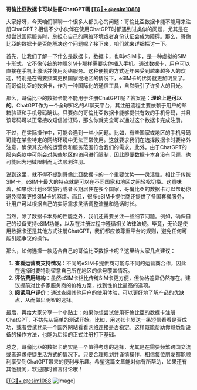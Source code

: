 **哥倫比亞数据卡可以註冊ChatGPT嗎 [[TG💪+ @esim1088](https://t.me/s/esim1088)]**

大家好呀，今天咱们聊聊一个很多人都关心的问题：哥倫比亞数据卡能不能用来注册ChatGPT？相信不少小伙伴在使用ChatGPT时都遇到过类似的问题，尤其是在想尝试国际服务时，总担心自己的网络环境或者身份认证会成为障碍。那么，哥倫比亞的数据卡是否能解决这个问题呢？接下来，咱们就来详细探讨一下。

首先，让我们了解一下什么是数据卡。数据卡，也叫eSIM卡，是一种虚拟的SIM卡形式，它不像传统的物理SIM卡那样需要实体插入手机。通过数据卡，用户可以直接在手机上激活并使用网络服务。这种便捷的方式近年来受到越来越多人的欢迎，特别是在需要频繁更换国家或地区的情况下，eSIM卡的优势就更加明显了。而哥倫比亞的数据卡，作为一种国际化的通信工具，自然吸引了许多人的目光。

那么，哥倫比亞的数据卡能不能用于注册ChatGPT呢？答案是：**理论上是可以的**。ChatGPT作为一个全球知名的AI聊天平台，其注册流程主要依赖于用户的邮箱验证和手机号码确认。只要你的哥倫比亞数据卡能够提供有效的手机号码，并且该号码可以正常接收短信验证码，那么你就完全可以通过这个数据卡完成注册。

不过，在实际操作中，可能会遇到一些小问题。比如，有些国家或地区的手机号码可能在某些特定的网络环境中无法正常使用。这就要求我们在选择数据卡时要格外注意，确保其支持的运营商和服务范围符合我们的需求。此外，由于ChatGPT的服务条款中可能会对某些地区的访问进行限制，因此即便数据卡本身没有问题，也可能因为地域限制而无法顺利注册。

说到这里，就不得不提到哥倫比亞数据卡的一个重要优势——灵活性。相比于传统SIM卡，eSIM卡最大的特点就是可以在不同国家和地区之间轻松切换。这意味着，如果你计划经常旅行或者长期居住在多个国家，哥倫比亞的数据卡可以帮助你避免频繁更换SIM卡的麻烦。而且，很多eSIM卡提供商还提供了多国套餐服务，让用户可以根据自己的实际需求灵活调整流量和通话时长。

当然，除了数据卡本身的性能之外，我们还需要关注一些细节问题。例如，确保自己的设备支持eSIM功能，以及在注册过程中遵循相关法律法规。毕竟，无论是使用数据卡还是其他方式注册ChatGPT，我们都应该尊重平台的规则，避免任何可能引起争议的操作。

那么，如何选择一款适合自己的哥倫比亞数据卡呢？这里给大家几点建议：

1. **查看运营商支持情况**：不同的eSIM卡提供商可能与不同的运营商合作，因此在选择时要特别留意自己所在地区的信号覆盖情况。
2. **评估费用结构**：虽然eSIM卡相比传统SIM卡更方便，但价格差异仍然存在。建议提前对比多家服务商的价格方案，找到性价比最高的选项。
3. **阅读用户评价**：通过查阅其他用户的使用体验，可以更好地了解产品的优缺点，从而做出明智的选择。

最后，再给大家分享一个小贴士：如果你想尝试使用哥倫比亞的数据卡注册ChatGPT，不妨先从简单的测试开始。比如，用这张卡发送一条短信看看是否成功，或者尝试登录一个国外网站看看网络连接是否稳定。这样既能帮助你熟悉新设备的操作方法，也能为后续的正式注册打下基础。

总之，哥倫比亞的数据卡确实是一个值得考虑的选择，尤其是在需要频繁跨国交流或者追求便捷生活方式的情况下。只要合理规划并谨慎操作，相信每位朋友都能顺利享受到ChatGPT带来的便利与乐趣。希望这篇文章能对你有所帮助，如果还有其他疑问，欢迎随时留言讨论哦！

[[TG💪+ @esim1088](https://t.me/s/esim1088) ![Image](https://i.postimg.cc/4NQfJmqS/Snipaste-2025-05-13-00-14-12.png)]